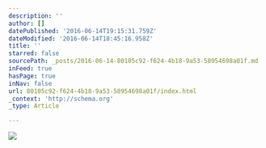 ```yaml
---
description: ''
author: []
datePublished: '2016-06-14T19:15:31.759Z'
dateModified: '2016-06-14T18:45:16.958Z'
title: ''
starred: false
sourcePath: _posts/2016-06-14-80105c92-f624-4b18-9a53-58954698a01f.md
inFeed: true
hasPage: true
inNav: false
url: 80105c92-f624-4b18-9a53-58954698a01f/index.html
_context: 'http://schema.org'
_type: Article

---
```

![](https://the-grid-user-content.s3-us-west-2.amazonaws.com/77ac8209-0ae8-4496-9b5b-390fedd1e7e0.jpg)